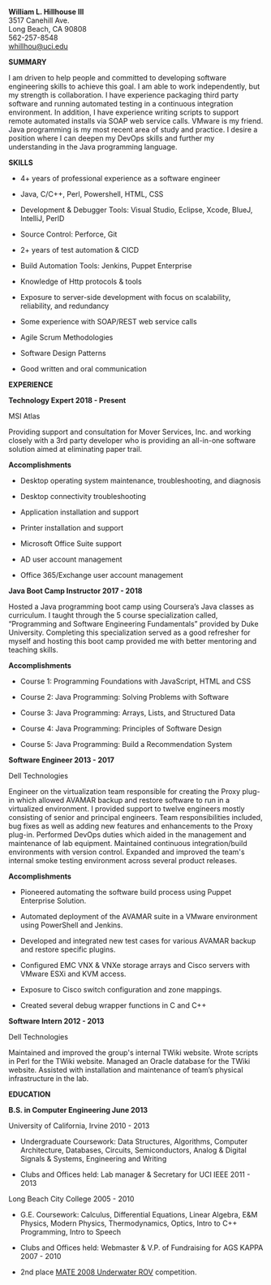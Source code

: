 **William L. Hillhouse III**  
3517 Canehill Ave.  
Long Beach, CA 90808  
562-257-8548  
<whillhou@uci.edu>

**SUMMARY**

I am driven to help people and committed to developing software engineering
skills to achieve this goal. I am able to work independently, but my strength is
collaboration. I have experience packaging third party software and running
automated testing in a continuous integration environment. In addition, I have
experience writing scripts to support remote automated installs via SOAP web
service calls. VMware is my friend. Java programming is my most recent area of
study and practice. I desire a position where I can deepen my DevOps skills and
further my understanding in the Java programming language.

**SKILLS**

-   4+ years of professional experience as a software engineer

-   Java, C/C++, Perl, Powershell, HTML, CSS

-   Development & Debugger Tools: Visual Studio, Eclipse, Xcode, BlueJ,
    IntelliJ, PerlD

-   Source Control: Perforce, Git

-   2+ years of test automation & CICD

-   Build Automation Tools: Jenkins, Puppet Enterprise

-   Knowledge of Http protocols & tools

-   Exposure to server-side development with focus on scalability, reliability,
    and redundancy

-   Some experience with SOAP/REST web service calls

-   Agile Scrum Methodologies

-   Software Design Patterns

-   Good written and oral communication

**EXPERIENCE**

**Technology Expert 2018 - Present**

MSI Atlas

Providing support and consultation for Mover Services, Inc. and working closely
with a 3rd party developer who is providing an all-in-one software solution
aimed at eliminating paper trail.

**Accomplishments**

-   Desktop operating system maintenance, troubleshooting, and diagnosis

-   Desktop connectivity troubleshooting

-   Application installation and support

-   Printer installation and support

-   Microsoft Office Suite support

-   AD user account management

-   Office 365/Exchange user account management

**Java Boot Camp Instructor 2017 - 2018**

Hosted a Java programming boot camp using Coursera’s Java classes as curriculum.
I taught through the 5 course specialization called, “Programming and Software
Engineering Fundamentals” provided by Duke University. Completing this
specialization served as a good refresher for myself and hosting this boot camp
provided me with better mentoring and teaching skills.

**Accomplishments**

-   Course 1: Programming Foundations with JavaScript, HTML and CSS

-   Course 2: Java Programming: Solving Problems with Software

-   Course 3: Java Programming: Arrays, Lists, and Structured Data

-   Course 4: Java Programming: Principles of Software Design

-   Course 5: Java Programming: Build a Recommendation System

**Software Engineer 2013 - 2017**

Dell Technologies

Engineer on the virtualization team responsible for creating the Proxy plug-in
which allowed AVAMAR backup and restore software to run in a virtualized
environment. I provided support to twelve engineers mostly consisting of senior
and principal engineers. Team responsibilities included, bug fixes as well as
adding new features and enhancements to the Proxy plug-in. Performed DevOps
duties which aided in the management and maintenance of lab equipment.
Maintained continuous integration/build environments with version control.
Expanded and improved the team's internal smoke testing environment across
several product releases.

**Accomplishments**

-   Pioneered automating the software build process using Puppet Enterprise
    Solution.

-   Automated deployment of the AVAMAR suite in a VMware environment using
    PowerShell and Jenkins.

-   Developed and integrated new test cases for various AVAMAR backup and
    restore specific plugins.

-   Configured EMC VNX & VNXe storage arrays and Cisco servers with VMware ESXi
    and KVM access.

-   Exposure to Cisco switch configuration and zone mappings.

-   Created several debug wrapper functions in C and C++

**Software Intern 2012 - 2013**

Dell Technologies

Maintained and improved the group's internal TWiki website. Wrote scripts in
Perl for the TWiki website. Managed an Oracle database for the TWiki website.
Assisted with installation and maintenance of team’s physical infrastructure in
the lab.

**EDUCATION**

**B.S. in Computer Engineering June 2013**

University of California, Irvine 2010 - 2013

-   Undergraduate Coursework: Data Structures, Algorithms, Computer
    Architecture, Databases, Circuits, Semiconductors, Analog & Digital Signals
    & Systems, Engineering and Writing

-   Clubs and Offices held: Lab manager & Secretary for UCI IEEE 2011 - 2013

Long Beach City College 2005 - 2010

-   G.E. Coursework: Calculus, Differential Equations, Linear Algebra, E&M
    Physics, Modern Physics, Thermodynamics, Optics, Intro to C++ Programming,
    Intro to Speech

-   Clubs and Offices held: Webmaster & V.P. of Fundraising for AGS KAPPA 2007 -
    2010

-   2nd place [MATE 2008 Underwater ROV](https://youtu.be/fNchPvwWjq0)
    competition.
